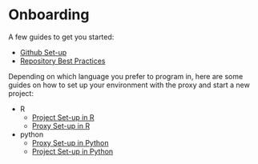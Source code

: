 # Onboarding

A few guides to get you started:

* [Github Set-up](github.md)
* [Repository Best Practices](repository_bestpractices.md)

Depending on which language you prefer to program in, here are some guides on how to set up your environment with the proxy and start a new project:

* R
    * [Project Set-up in R](project_setup_r.md)
    * [Proxy Set-up in R](proxy_R.md)
* python
    * [Proxy Set-up in Python](proxy_python.md)
    * [Project Set-up in Python](project_setup_python.md)


